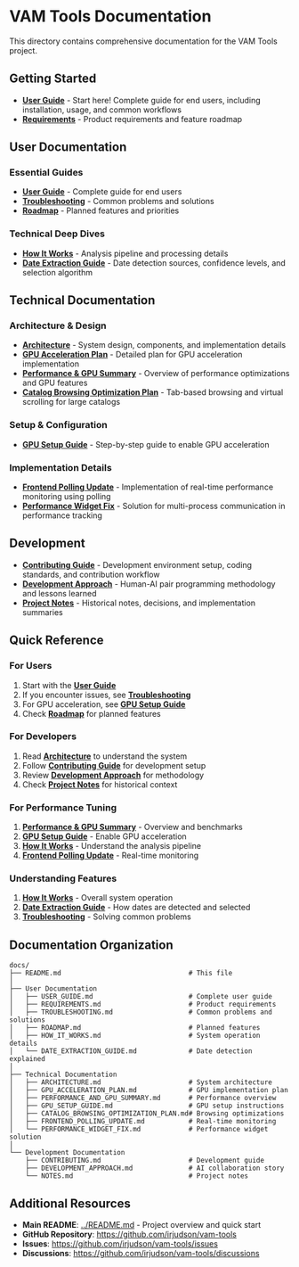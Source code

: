 # VAM Tools Documentation

This directory contains comprehensive documentation for the VAM Tools project.

## Getting Started

- **[User Guide](USER_GUIDE.md)** - Start here! Complete guide for end users, including installation, usage, and common workflows
- **[Requirements](REQUIREMENTS.md)** - Product requirements and feature roadmap

## User Documentation

### Essential Guides
- **[User Guide](USER_GUIDE.md)** - Complete guide for end users
- **[Troubleshooting](TROUBLESHOOTING.md)** - Common problems and solutions
- **[Roadmap](ROADMAP.md)** - Planned features and priorities

### Technical Deep Dives
- **[How It Works](HOW_IT_WORKS.md)** - Analysis pipeline and processing details
- **[Date Extraction Guide](DATE_EXTRACTION_GUIDE.md)** - Date detection sources, confidence levels, and selection algorithm

## Technical Documentation

### Architecture & Design
- **[Architecture](ARCHITECTURE.md)** - System design, components, and implementation details
- **[GPU Acceleration Plan](GPU_ACCELERATION_PLAN.md)** - Detailed plan for GPU acceleration implementation
- **[Performance & GPU Summary](PERFORMANCE_AND_GPU_SUMMARY.md)** - Overview of performance optimizations and GPU features
- **[Catalog Browsing Optimization Plan](CATALOG_BROWSING_OPTIMIZATION_PLAN.md)** - Tab-based browsing and virtual scrolling for large catalogs

### Setup & Configuration
- **[GPU Setup Guide](GPU_SETUP_GUIDE.md)** - Step-by-step guide to enable GPU acceleration

### Implementation Details
- **[Frontend Polling Update](FRONTEND_POLLING_UPDATE.md)** - Implementation of real-time performance monitoring using polling
- **[Performance Widget Fix](PERFORMANCE_WIDGET_FIX.md)** - Solution for multi-process communication in performance tracking

## Development

- **[Contributing Guide](CONTRIBUTING.md)** - Development environment setup, coding standards, and contribution workflow
- **[Development Approach](DEVELOPMENT_APPROACH.md)** - Human-AI pair programming methodology and lessons learned
- **[Project Notes](NOTES.md)** - Historical notes, decisions, and implementation summaries

## Quick Reference

### For Users
1. Start with the **[User Guide](USER_GUIDE.md)**
2. If you encounter issues, see **[Troubleshooting](TROUBLESHOOTING.md)**
3. For GPU acceleration, see **[GPU Setup Guide](GPU_SETUP_GUIDE.md)**
4. Check **[Roadmap](ROADMAP.md)** for planned features

### For Developers
1. Read **[Architecture](ARCHITECTURE.md)** to understand the system
2. Follow **[Contributing Guide](CONTRIBUTING.md)** for development setup
3. Review **[Development Approach](DEVELOPMENT_APPROACH.md)** for methodology
4. Check **[Project Notes](NOTES.md)** for historical context

### For Performance Tuning
1. **[Performance & GPU Summary](PERFORMANCE_AND_GPU_SUMMARY.md)** - Overview and benchmarks
2. **[GPU Setup Guide](GPU_SETUP_GUIDE.md)** - Enable GPU acceleration
3. **[How It Works](HOW_IT_WORKS.md)** - Understand the analysis pipeline
4. **[Frontend Polling Update](FRONTEND_POLLING_UPDATE.md)** - Real-time monitoring

### Understanding Features
1. **[How It Works](HOW_IT_WORKS.md)** - Overall system operation
2. **[Date Extraction Guide](DATE_EXTRACTION_GUIDE.md)** - How dates are detected and selected
3. **[Troubleshooting](TROUBLESHOOTING.md)** - Solving common problems

## Documentation Organization

```
docs/
├── README.md                                # This file
│
├── User Documentation
│   ├── USER_GUIDE.md                        # Complete user guide
│   ├── REQUIREMENTS.md                      # Product requirements
│   ├── TROUBLESHOOTING.md                   # Common problems and solutions
│   ├── ROADMAP.md                           # Planned features
│   ├── HOW_IT_WORKS.md                      # System operation details
│   └── DATE_EXTRACTION_GUIDE.md             # Date detection explained
│
├── Technical Documentation
│   ├── ARCHITECTURE.md                      # System architecture
│   ├── GPU_ACCELERATION_PLAN.md             # GPU implementation plan
│   ├── PERFORMANCE_AND_GPU_SUMMARY.md       # Performance overview
│   ├── GPU_SETUP_GUIDE.md                   # GPU setup instructions
│   ├── CATALOG_BROWSING_OPTIMIZATION_PLAN.md# Browsing optimizations
│   ├── FRONTEND_POLLING_UPDATE.md           # Real-time monitoring
│   └── PERFORMANCE_WIDGET_FIX.md            # Performance widget solution
│
└── Development Documentation
    ├── CONTRIBUTING.md                      # Development guide
    ├── DEVELOPMENT_APPROACH.md              # AI collaboration story
    └── NOTES.md                             # Project notes
```

## Additional Resources

- **Main README**: [../README.md](../README.md) - Project overview and quick start
- **GitHub Repository**: https://github.com/irjudson/vam-tools
- **Issues**: https://github.com/irjudson/vam-tools/issues
- **Discussions**: https://github.com/irjudson/vam-tools/discussions
